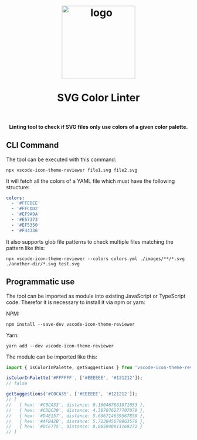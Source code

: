 <h1 align="center">
  <br>
    <img src="https://github.com/PKief/vscode-icon-theme-reviewer/raw/main/logo.png" alt="logo" width="200">
  <br><br>
  SVG Color Linter
  <br>
  <br>
</h1>

<h4 align="center">Linting tool to check if SVG files only use colors of a given color palette.</h4>

## CLI Command

The tool can be executed with this command:

```
npx vscode-icon-theme-reviewer file1.svg file2.svg
```

It will fetch all the colors of a YAML file which must have the following structure:

```yaml
colors:
  - '#FFEBEE'
  - '#FFCDD2'
  - '#EF9A9A'
  - '#E57373'
  - '#EF5350'
  - '#F44336'
```

It also supports glob file patterns to check multiple files matching the pattern like this:

```
npx vscode-icon-theme-reviewer --colors colors.yml ./images/**/*.svg ./another-dir/*.svg test.svg
```

## Programmatic use

The tool can be imported as module into existing JavaScript or TypeScript code. Therefor it is necessary to install it via npm or yarn:

NPM:

```
npm install --save-dev vscode-icon-theme-reviewer
```

Yarn:

```
yarn add --dev vscode-icon-theme-reviewer
```

The module can be imported like this:

```ts
import { isColorInPalette, getSuggestions } from 'vscode-icon-theme-reviewer';

isColorInPalette('#FFFFFF', ['#EEEEEE', '#121212']);
// false

getSuggestions('#C0CA35', ['#EEEEEE', '#121212']);
// [
//   { hex: '#C0CA33', distance: 0.160467661071053 },
//   { hex: '#CDDC39', distance: 4.307076277707079 },
//   { hex: '#D4E157', distance: 5.606714639567858 },
//   { hex: '#AFB42B', distance: 5.713845679863578 },
//   { hex: '#DCE775', distance: 8.065940911169271 }
// ]
```
